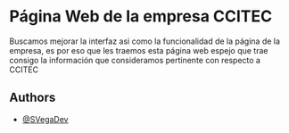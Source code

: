 
# Página Web de la empresa CCITEC

Buscamos mejorar la interfaz asi como la funcionalidad de la página de la empresa, es por eso que les traemos esta página web espejo que trae consigo la información que consideramos pertinente con respecto a CCITEC


## Authors

- [@SVegaDev](https://github.com/SVegaDev)


